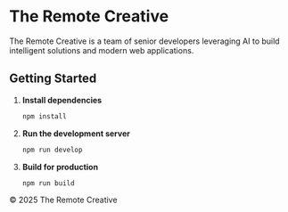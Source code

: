 # The Remote Creative

The Remote Creative is a team of senior developers leveraging AI to build intelligent solutions and modern web applications.

## Getting Started

1. **Install dependencies**

   ```bash
   npm install
   ```

2. **Run the development server**

   ```bash
   npm run develop
   ```

3. **Build for production**

   ```bash
   npm run build
   ```

© 2025 The Remote Creative
